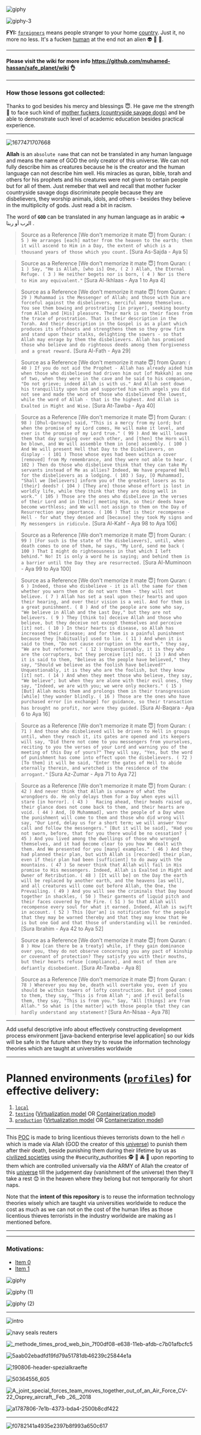 ![giphy](https://github.com/user-attachments/assets/ccc855ff-5bc9-4a0e-95e2-09510b80bd26)

![giphy-3](https://github.com/user-attachments/assets/43a270f0-01a6-4160-b2d2-d4e9499fa0cb)

**FYI:** [`foreigners`](https://en.wikipedia.org/wiki/Xenophobia) means people stranger to your home [country](https://en.wikipedia.org/wiki/Country). Just it, no more no less. It's a fucken [human](https://en.wikipedia.org/wiki/Human) at the end not an alien 👽 👾 🤖.

***

#### Please visit the wiki for more info https://github.com/muhamed-hassan/safe_planet/wiki 👌

***

### How those lessons got collected:

Thanks to god besides his mercy and blessings 😇. He gave me the strength 💪 to face such kind of [mother fuckers (countryside savage dogs)](https://github.com/muhamed-hassan/safe_planet/wiki/mercenaries-of-private%E2%80%90sector) and be able to demonstrate such level of academic education besides practical experience.

***

![1677471707668](https://user-images.githubusercontent.com/17825804/222885800-623d4726-a2a9-4de4-92f7-6e3a4e2e30c2.png)

**Allah** is an `absolute name` that can not be translated in any human language and means the name of GOD the only creator of this universe. We can not fully describe him as creatures because he is the creator and the human language can not describe him well. His miracles as quran, bible, torah and others for his prophets and his creatures were not given to certain people but for all of them. Just remeber that well and recall that mother fucker countryside savage dogs discriminate people because they are disbelievers, they worship animals, idols, and others - besides they believe in the multiplicity of gods. Just read a bit in racism.

The word of **`GOD`** can be translated in any human language as in arabic => الرب أو ربنا .

> Source as a Reference [We don't memorize it mate 😇] from Quran: `( 5 ) He arranges [each] matter from the heaven to the earth; then it will ascend to Him in a Day, the extent of which is a thousand years of those which you count.` [Sura As-Sajda - Aya 5]

> Source as a Reference [We don't memorize it mate 😇] from Quran: `( 1 ) Say, "He is Allah, [who is] One, ( 2 ) Allah, the Eternal Refuge. ( 3 ) He neither begets nor is born, ( 4 ) Nor is there to Him any equivalent."` [Sura Al-Ikhlaas - Aya 1 to Aya 4]

> Source as a Reference [We don't memorize it mate 😇] from Quran: `( 29 ) Muhammad is the Messenger of Allah; and those with him are forceful against the disbelievers, merciful among themselves. You see them bowing and prostrating [in prayer], seeking bounty from Allah and [His] pleasure. Their mark is on their faces from the trace of prostration. That is their description in the Torah. And their description in the Gospel is as a plant which produces its offshoots and strengthens them so they grow firm and stand upon their stalks, delighting the sowers - so that Allah may enrage by them the disbelievers. Allah has promised those who believe and do righteous deeds among them forgiveness and a great reward.` [Sura Al-Fath - Aya 29]

> Source as a Reference [We don't memorize it mate 😇] from Quran: `( 40 ) If you do not aid the Prophet - Allah has already aided him when those who disbelieved had driven him out [of Makkah] as one of two, when they were in the cave and he said to his companion, "Do not grieve; indeed Allah is with us." And Allah sent down his tranquillity upon him and supported him with angels you did not see and made the word of those who disbelieved the lowest, while the word of Allah - that is the highest. And Allah is Exalted in Might and Wise.` [Sura At-Tawba - Aya 40]

> Source as a Reference [We don't memorize it mate 😇] from Quran: `( 98 ) [Dhul-Qarnayn] said, "This is a mercy from my Lord; but when the promise of my Lord comes, He will make it level, and ever is the promise of my Lord true." ( 99 ) And We will leave them that day surging over each other, and [then] the Horn will be blown, and We will assemble them in [one] assembly. ( 100 ) And We will present Hell that Day to the Disbelievers, on display - ( 101 ) Those whose eyes had been within a cover [removed] from My remembrance, and they were not able to hear. ( 102 ) Then do those who disbelieve think that they can take My servants instead of Me as allies? Indeed, We have prepared Hell for the disbelievers as a lodging. ( 103 ) Say, [O Muhammad], "Shall we [believers] inform you of the greatest losers as to [their] deeds?
( 104 ) [They are] those whose effort is lost in worldly life, while they think that they are doing well in work." ( 105 ) Those are the ones who disbelieve in the verses of their Lord and in [their] meeting Him, so their deeds have become worthless; and We will not assign to them on the Day of Resurrection any importance. ( 106 ) That is their recompense - Hell - for what they denied and [because] they took My signs and My messengers in ridicule.` [Sura Al-Kahf - Aya 98 to Aya 106]

> Source as a Reference [We don't memorize it mate 😇] from Quran: `( 99 ) [For such is the state of the disbelievers], until, when death comes to one of them, he says, "My Lord, send me back
( 100 ) That I might do righteousness in that which I left behind." No! It is only a word he is saying; and behind them is a barrier until the Day they are resurrected.` [Sura Al-Muminoon - Aya 99 to Aya 100]

> Source as a Reference [We don't memorize it mate 😇] from Quran: `( 6 ) Indeed, those who disbelieve - it is all the same for them whether you warn them or do not warn them - they will not believe. ( 7 ) Allah has set a seal upon their hearts and upon their hearing, and over their vision is a veil. And for them is a great punishment. ( 8 ) And of the people are some who say, "We believe in Allah and the Last Day," but they are not believers. ( 9 ) They [think to] deceive Allah and those who believe, but they deceive not except themselves and perceive [it] not. ( 10 ) In their hearts is disease, so Allah has increased their disease; and for them is a painful punishment because they [habitually] used to lie. ( 11 ) And when it is said to them, "Do not cause corruption on the earth," they say, "We are but reformers." ( 12 ) Unquestionably, it is they who are the corrupters, but they perceive [it] not. ( 13 ) And when it is said to them, "Believe as the people have believed," they say, "Should we believe as the foolish have believed?" Unquestionably, it is they who are the foolish, but they know [it] not. ( 14 ) And when they meet those who believe, they say, "We believe"; but when they are alone with their evil ones, they say, "Indeed, we are with you; we were only mockers." ( 15 ) [But] Allah mocks them and prolongs them in their transgression [while] they wander blindly. ( 16 ) Those are the ones who have purchased error [in exchange] for guidance, so their transaction has brought no profit, nor were they guided.` [Sura Al-Baqara - Aya 6 to Aya 16]

> Source as a Reference [We don't memorize it mate 😇] from Quran: `( 71 ) And those who disbelieved will be driven to Hell in groups until, when they reach it, its gates are opened and its keepers will say, "Did there not come to you messengers from yourselves, reciting to you the verses of your Lord and warning you of the meeting of this Day of yours?" They will say, "Yes, but the word of punishment has come into effect upon the disbelievers. ( 72 ) [To them] it will be said, "Enter the gates of Hell to abide eternally therein, and wretched is the residence of the arrogant."` [Sura Az-Zumar - Aya 71 to Aya 72] 

> Source as a Reference [We don't memorize it mate 😇] from Quran: `( 42 ) And never think that Allah is unaware of what the wrongdoers do. He only delays them for a Day when eyes will stare [in horror]. ( 43 )   Racing ahead, their heads raised up, their glance does not come back to them, and their hearts are void. ( 44 ) And, [O Muhammad], warn the people of a Day when the punishment will come to them and those who did wrong will say, "Our Lord, delay us for a short term; we will answer Your call and follow the messengers." [But it will be said], "Had you not sworn, before, that for you there would be no cessation? ( 45 ) And you lived among the dwellings of those who wronged themselves, and it had become clear to you how We dealt with them. And We presented for you [many] examples." ( 46 ) And they had planned their plan, but with Allah is [recorded] their plan, even if their plan had been [sufficient] to do away with the mountains. ( 47 ) So never think that Allah will fail in His promise to His messengers. Indeed, Allah is Exalted in Might and Owner of Retribution. ( 48 ) [It will be] on the Day the earth will be replaced by another earth, and the heavens [as well], and all creatures will come out before Allah, the One, the Prevailing. ( 49 ) And you will see the criminals that Day bound together in shackles, ( 50 ) Their garments of liquid pitch and their faces covered by the Fire. ( 51 ) So that Allah will recompense every soul for what it earned. Indeed, Allah is swift in account. ( 52 ) This [Qur'an] is notification for the people that they may be warned thereby and that they may know that He is but one God and that those of understanding will be reminded.` [Sura Ibrahim - Aya 42 to Aya 52]

> Source as a Reference [We don't memorize it mate 😇] from Quran: `( 8 ) How [can there be a treaty] while, if they gain dominance over you, they do not observe concerning you any pact of kinship or covenant of protection? They satisfy you with their mouths, but their hearts refuse [compliance], and most of them are defiantly disobedient.` [Sura At-Tawba - Aya 8]

> Source as a Reference [We don't memorize it mate 😇] from Quran: `( 78 ) Wherever you may be, death will overtake you, even if you should be within towers of lofty construction. But if good comes to them, they say, "This is from Allah "; and if evil befalls them, they say, "This is from you." Say, "All [things] are from Allah." So what is [the matter] with those people that they can hardly understand any statement?` [Sura An-Nisaa - Aya 78]

***

Add useful descriptive info about effectively constructing development process environment [java-backend enterprise level application] so our kids will be safe in the future when they try to reuse the information technology theories which are taught at universities worldwide

***

# Planned environments ([`profiles`](https://github.com/muhamed-hassan/profiling)) for effective delivery:
1. [`local`](https://github.com/muhamed-hassan/profiling/wiki/Usage#local-profile)
2. [`testing`](https://github.com/muhamed-hassan/profiling/wiki/Usage#testing-profile) ([Virtualization model](https://en.wikipedia.org/wiki/Virtualization) OR [Containerization model](https://en.wikipedia.org/wiki/Containerization_(computing)))
3. [`production`](https://github.com/muhamed-hassan/profiling/wiki/Usage#production-profile) ([Virtualization model](https://en.wikipedia.org/wiki/Virtualization) OR [Containerization model](https://en.wikipedia.org/wiki/Containerization_(computing)))

***

This [POC](https://en.wikipedia.org/wiki/Proof_of_concept) is made to bring licentious thieves terrorists down to the hell 🔥 which is made via Allah (GOD the creator of this [universe](https://en.wikipedia.org/wiki/Universe)) to punish them after their death, beside punishing them during their lifetime by us as [civilized societies](https://en.wikipedia.org/wiki/Earth) using the #security_authorities 🕵 👮 🚔 🚨 upon reporting to them which are controlled universally via the ARMY of Allah the creator of this [universe](https://en.wikipedia.org/wiki/Universe) till the judgement day (vanishment of the universe) then they'll take a rest 😊 in the heaven where they belong but not temporarily for short naps.

Note that the **intent of this repository** is to reuse the information technology theories wisely which are taught via universities worldwide to reduce the cost as much as we can not on the cost of the human lifes as those licentious thieves terrorists in the industry worldwide are making as I mentioned before.

***
***

### Motivations: 

* [Item 0](https://youtu.be/AM5jgcj1TJc)
* [Item 1](https://youtu.be/0vOpWqBGD8w)

![giphy](https://github.com/muhamed-hassan/safe_planet/assets/17825804/ab1101d3-eae0-4848-a9c4-3303001631fc)

![giphy (1)](https://github.com/muhamed-hassan/safe_planet/assets/17825804/6c74a720-2652-4a5c-8b41-051a9d0dbf0f)

![giphy (2)](https://github.com/muhamed-hassan/safe_planet/assets/17825804/4bc3566a-ec26-4cbc-a3a8-49f9bb5a5905)

***

![intro](https://user-images.githubusercontent.com/17825804/233841176-23de5324-af26-4988-8255-4eee77316f21.jpg)

![navy seals reuters](https://user-images.githubusercontent.com/17825804/233841158-b9a64384-f434-45a5-bcb6-175203f05201.jpg)

![_methode_times_prod_web_bin_7f00df08-e638-11eb-afdb-c7b01afbcfc5](https://user-images.githubusercontent.com/17825804/233841163-94a23493-0387-4c24-8a95-a2df91f1cf6e.jpg)

![5aab02ebadfd19fd79a51781db46239c25844e1a](https://user-images.githubusercontent.com/17825804/233841175-d46e9251-57a7-408e-bda2-c26cd3cc0ff1.jpg)

![190806-header-spezialkraefte](https://user-images.githubusercontent.com/17825804/233841180-05fafc4d-243a-4b20-a1fa-a92e48db2c01.jpg)

![50364556_605](https://user-images.githubusercontent.com/17825804/233841181-ca95596b-8304-45fe-9efd-2ebb0fa6d887.jpg)

![A_joint_special_forces_team_moves_together_out_of_an_Air_Force_CV-22_Osprey_aircraft,_Feb _26,_2018](https://user-images.githubusercontent.com/17825804/233841184-7ab019c8-3a61-4746-9f5c-a6ae29a4a76d.jpg)

![a1787806-7e1b-4373-bda4-2500b8cdf422](https://user-images.githubusercontent.com/17825804/233841191-2ea107ec-db31-4ae1-a562-973765f59788.jpg)

***

![f0782141a4935e2397b8f993a650c617](https://github.com/muhamed-hassan/safe_planet/assets/17825804/ff96bdac-ad82-4912-a923-cc1d6eb137e4)


